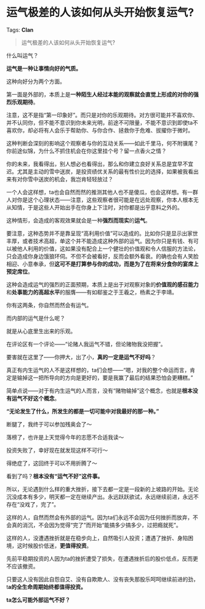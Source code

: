 # 运气极差的人该如何从头开始恢复运气?

Tags: **Clan**

> 运气极差的人该如何从头开始恢复运气?

什么叫运气？

**运气是一种让事情向好的气质。**

这种向好分为两个方面。

第一面是外部的，本质上是**一种陌生人经过本能的观察就会直觉上形成的对你的强烈乐观期待**。

注意，这不是指“第一印象好”。而只是对你的乐观期待。对方很可能并不喜欢你、并不认同你，但不能不意识到你未来光明，前途不可限量，不能不意识到即使ta不喜欢你，却必将有人会乐于帮助你、与你合作、拯救你于危难、拔擢你于微时。

这种判断会深刻的影响这个观察者与你的互动关系——如此千里马，何不附骥尾？你前途似锦，为什么不抓住机会在你这里挂个号？留一点香火之情？

你的未来，我看得出，别人想必也看得出，那么和你建立良好关系总是宜早不宜迟。尤其是主动的雪中送炭，是投资绩优关系的最有性价比的选择，如果被我看出来有对你雪中送炭的机会，我岂肯轻轻放过？

一个人会这样想，ta也会自然而然的推测其他人也不是傻瓜，也会这样想。有一群人对你是这个心理状态——注意，这些观察者很可能是在远处观察，你本人根本无从知情，于是这些人开始出手在你身上下注时，对你都是出乎意料之外的。

这种情形，会造成的客观效果就会是一种**强烈而现实**的**运气**。

要注意，这种态势并不是靠呈现“高利用价值”可以造成的。比如你只是显示出家世丰厚，或者技术高超，单这个并不能造成这种外部的运气。因为你只是有钱、有可以被他人利用的价值，这如果没有配合上一个健壮的价值观和令人信服的方法论，只会造成你身边饿狼环伺。不但不会被看好，反而会额外看衰。的确也会有人笑脸相迎、小意奉承，但**这可不是打算参与你的成功，而是为了在将来分食你的宴席上预定席位**。

这种会造成运气的强烈的正面预期，本质上是出于对观察对象的**价值观的感召能力**和**处事能力的高超水平**的服膺——有如郗鉴之于王羲之，杨素之于李靖。

你有这两条，你自然而然会有运气。

而内部的运气是什么呢？

就是从心底里生出来的乐观。

在评论区有一个评论——“论赌人我运气不错，但论赌物我没把握”。

要害就在这里了——你押大，出了小，**真的一定是运气不好吗**？

真正有内生运气的人不是这样想的，ta们会想——“嗯，对我的整个命运而言，肯定是输掉这一把所导向的方向是更好的，要是我赢了最后的结果恐怕会更糟糕。”

简单点说——对于有内生运气的人而言，没有“赌物输掉”这个概念，也就是**根本没有运气不好这个概念**。

**“无论发生了什么，所发生的都是一切可能中对我最好的那一种。”**

断腿了，我终于可以参加残奥会了～

落榜了，也许是上天觉得今年的志愿不合适我读～

投资失败了，幸好现在就发现这样不可行～

得绝症了，这回终于可以不用折腾了～

看到了吗？**根本没有“运气不好”这件事。**

所以，无论遇到什么样的重大挫折，接下去都一定是一段新的上坡路的开始。无论沉没成本有多少，明天都一定在继续产出。永远跃跃欲试，永远继续前进，永远不存在“没戏了，完了”。

这样的人，自然而然会有外部的运气。因为ta们永远不会因为任何挫折而放弃，不会真的消沉，不会因为觉得“完了”而开始“能搞多少搞多少，过把瘾就死”。

这样的人，没遭遇挫折就是在稳步向上，自然吸引人投资；遭遇了挫折、身陷困境，这时候股价低迷，**更值得投资**。

先前平稳期投资的人因为ta的挫折遭受了损失，在遭遇挫折后的股价低点，反而更不应该撤资。

只要这人没有因此自怨自艾、没有自欺欺人、没有丧失那股乐呵呵继续前进的劲，t**a的全生命周期始终都值得投资。**

**ta怎么可能外部运气不好？**




